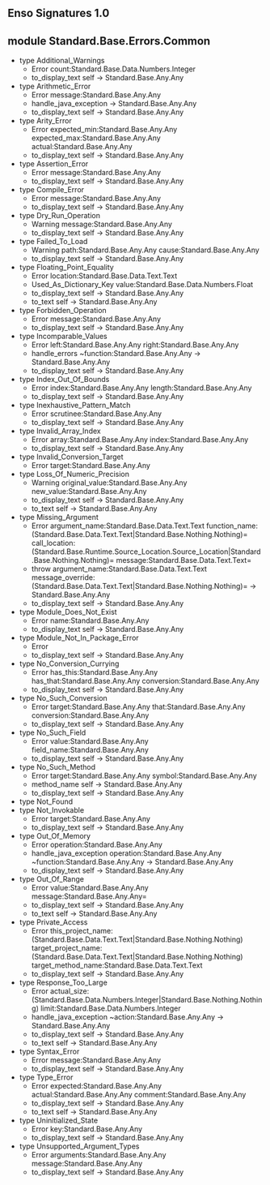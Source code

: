## Enso Signatures 1.0
## module Standard.Base.Errors.Common
- type Additional_Warnings
    - Error count:Standard.Base.Data.Numbers.Integer
    - to_display_text self -> Standard.Base.Any.Any
- type Arithmetic_Error
    - Error message:Standard.Base.Any.Any
    - handle_java_exception -> Standard.Base.Any.Any
    - to_display_text self -> Standard.Base.Any.Any
- type Arity_Error
    - Error expected_min:Standard.Base.Any.Any expected_max:Standard.Base.Any.Any actual:Standard.Base.Any.Any
    - to_display_text self -> Standard.Base.Any.Any
- type Assertion_Error
    - Error message:Standard.Base.Any.Any
    - to_display_text self -> Standard.Base.Any.Any
- type Compile_Error
    - Error message:Standard.Base.Any.Any
    - to_display_text self -> Standard.Base.Any.Any
- type Dry_Run_Operation
    - Warning message:Standard.Base.Any.Any
    - to_display_text self -> Standard.Base.Any.Any
- type Failed_To_Load
    - Warning path:Standard.Base.Any.Any cause:Standard.Base.Any.Any
    - to_display_text self -> Standard.Base.Any.Any
- type Floating_Point_Equality
    - Error location:Standard.Base.Data.Text.Text
    - Used_As_Dictionary_Key value:Standard.Base.Data.Numbers.Float
    - to_display_text self -> Standard.Base.Any.Any
    - to_text self -> Standard.Base.Any.Any
- type Forbidden_Operation
    - Error message:Standard.Base.Any.Any
    - to_display_text self -> Standard.Base.Any.Any
- type Incomparable_Values
    - Error left:Standard.Base.Any.Any right:Standard.Base.Any.Any
    - handle_errors ~function:Standard.Base.Any.Any -> Standard.Base.Any.Any
    - to_display_text self -> Standard.Base.Any.Any
- type Index_Out_Of_Bounds
    - Error index:Standard.Base.Any.Any length:Standard.Base.Any.Any
    - to_display_text self -> Standard.Base.Any.Any
- type Inexhaustive_Pattern_Match
    - Error scrutinee:Standard.Base.Any.Any
    - to_display_text self -> Standard.Base.Any.Any
- type Invalid_Array_Index
    - Error array:Standard.Base.Any.Any index:Standard.Base.Any.Any
    - to_display_text self -> Standard.Base.Any.Any
- type Invalid_Conversion_Target
    - Error target:Standard.Base.Any.Any
- type Loss_Of_Numeric_Precision
    - Warning original_value:Standard.Base.Any.Any new_value:Standard.Base.Any.Any
    - to_display_text self -> Standard.Base.Any.Any
    - to_text self -> Standard.Base.Any.Any
- type Missing_Argument
    - Error argument_name:Standard.Base.Data.Text.Text function_name:(Standard.Base.Data.Text.Text|Standard.Base.Nothing.Nothing)= call_location:(Standard.Base.Runtime.Source_Location.Source_Location|Standard.Base.Nothing.Nothing)= message:Standard.Base.Data.Text.Text=
    - throw argument_name:Standard.Base.Data.Text.Text message_override:(Standard.Base.Data.Text.Text|Standard.Base.Nothing.Nothing)= -> Standard.Base.Any.Any
    - to_display_text self -> Standard.Base.Any.Any
- type Module_Does_Not_Exist
    - Error name:Standard.Base.Any.Any
    - to_display_text self -> Standard.Base.Any.Any
- type Module_Not_In_Package_Error
    - Error
    - to_display_text self -> Standard.Base.Any.Any
- type No_Conversion_Currying
    - Error has_this:Standard.Base.Any.Any has_that:Standard.Base.Any.Any conversion:Standard.Base.Any.Any
    - to_display_text self -> Standard.Base.Any.Any
- type No_Such_Conversion
    - Error target:Standard.Base.Any.Any that:Standard.Base.Any.Any conversion:Standard.Base.Any.Any
    - to_display_text self -> Standard.Base.Any.Any
- type No_Such_Field
    - Error value:Standard.Base.Any.Any field_name:Standard.Base.Any.Any
    - to_display_text self -> Standard.Base.Any.Any
- type No_Such_Method
    - Error target:Standard.Base.Any.Any symbol:Standard.Base.Any.Any
    - method_name self -> Standard.Base.Any.Any
    - to_display_text self -> Standard.Base.Any.Any
- type Not_Found
- type Not_Invokable
    - Error target:Standard.Base.Any.Any
    - to_display_text self -> Standard.Base.Any.Any
- type Out_Of_Memory
    - Error operation:Standard.Base.Any.Any
    - handle_java_exception operation:Standard.Base.Any.Any ~function:Standard.Base.Any.Any -> Standard.Base.Any.Any
    - to_display_text self -> Standard.Base.Any.Any
- type Out_Of_Range
    - Error value:Standard.Base.Any.Any message:Standard.Base.Any.Any=
    - to_display_text self -> Standard.Base.Any.Any
    - to_text self -> Standard.Base.Any.Any
- type Private_Access
    - Error this_project_name:(Standard.Base.Data.Text.Text|Standard.Base.Nothing.Nothing) target_project_name:(Standard.Base.Data.Text.Text|Standard.Base.Nothing.Nothing) target_method_name:Standard.Base.Data.Text.Text
    - to_display_text self -> Standard.Base.Any.Any
- type Response_Too_Large
    - Error actual_size:(Standard.Base.Data.Numbers.Integer|Standard.Base.Nothing.Nothing) limit:Standard.Base.Data.Numbers.Integer
    - handle_java_exception ~action:Standard.Base.Any.Any -> Standard.Base.Any.Any
    - to_display_text self -> Standard.Base.Any.Any
    - to_text self -> Standard.Base.Any.Any
- type Syntax_Error
    - Error message:Standard.Base.Any.Any
    - to_display_text self -> Standard.Base.Any.Any
- type Type_Error
    - Error expected:Standard.Base.Any.Any actual:Standard.Base.Any.Any comment:Standard.Base.Any.Any
    - to_display_text self -> Standard.Base.Any.Any
    - to_text self -> Standard.Base.Any.Any
- type Uninitialized_State
    - Error key:Standard.Base.Any.Any
    - to_display_text self -> Standard.Base.Any.Any
- type Unsupported_Argument_Types
    - Error arguments:Standard.Base.Any.Any message:Standard.Base.Any.Any
    - to_display_text self -> Standard.Base.Any.Any
